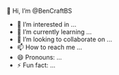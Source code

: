  👋 Hi, I’m @BenCraftBS
- 👀 I’m interested in ...
- 🌱 I’m currently learning ...
- 💞️ I’m looking to collaborate on ...
- 📫 How to reach me ...
- 😄 Pronouns: ...
- ⚡ Fun fact: ...

<!---
BenCraftBS/BenCraftBS is a ✨ special ✨ repository because its `README.md` (this file) appears on your GitHub profile.
You can click the Preview link to take a look at your changes.
--->
